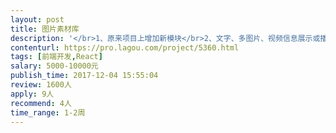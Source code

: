 ```yaml
---                
layout: post       
title: 图片素材库           
description: '</br>1、原来项目上增加新模块</br>2、文字、多图片、视频信息展示或播放</br>3、信息筛选处理</br>4、要求熟悉react</br>'     
contenturl: https://pro.lagou.com/project/5360.html      
tags: [前端开发,React]            
salary: 5000-10000元          
publish_time: 2017-12-04 15:55:04         
review: 1600人                   
apply: 9人                   
recommend: 4人                   
time_range: 1-2周              
---                 
```

